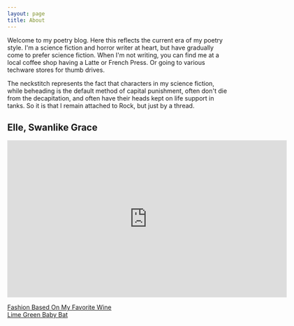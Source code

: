 ```yaml
---
layout: page
title: About
---
```

Welcome to my poetry blog. Here this reflects the current era of my poetry style. I'm a science fiction and horror writer at heart, but have gradually come to prefer science fiction. When I'm not writing, you can find me at a local coffee shop having a Latte or French Press. Or going to various techware stores for thumb drives.

The neckstitch represents the fact that characters in my science fiction, while beheading is the default method of capital punishment, often don't die from the decapitation, and often have their heads kept on life support in tanks. So it is that I remain attached to Rock, but just by a thread.

## Elle, Swanlike Grace
<iframe allowfullscreen src="https://www.vidlii.com/embed?v=NKN-VNZT16h&a=0" frameborder="0" width="640" height="360"></iframe>

[Fashion Based On My Favorite Wine](https://www.pinterest.com/sarahmattheww/wine/)<br />
[Lime Green Baby Bat](https://www.pinterest.com/sarahmattheww/apple-and-lime/)
